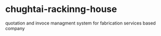 # chughtai-rackinng-house
quotation and invoce managment system for fabrication services based company 
